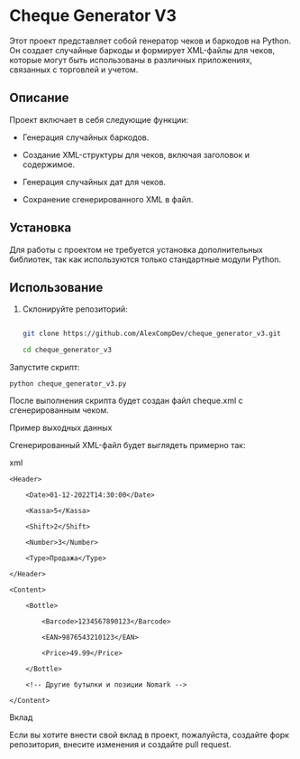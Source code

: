 # Cheque Generator V3


Этот проект представляет собой генератор чеков и баркодов на Python. Он создает случайные баркоды и формирует XML-файлы для чеков, которые могут быть использованы в различных приложениях, связанных с торговлей и учетом.


## Описание


Проект включает в себя следующие функции:


- Генерация случайных баркодов.

- Создание XML-структуры для чеков, включая заголовок и содержимое.

- Генерация случайных дат для чеков.

- Сохранение сгенерированного XML в файл.


## Установка


Для работы с проектом не требуется установка дополнительных библиотек, так как используются только стандартные модули Python.


## Использование


1. Склонируйте репозиторий:


   ```bash

   git clone https://github.com/AlexCompDev/cheque_generator_v3.git

   cd cheque_generator_v3

  Запустите скрипт:
  
    python cheque_generator_v3.py

 После выполнения скрипта будет создан файл cheque.xml с сгенерированным чеком.

Пример выходных данных

Сгенерированный XML-файл будет выглядеть примерно так:

xml

<Cheque>

    <Header>

        <Date>01-12-2022T14:30:00</Date>

        <Kassa>5</Kassa>

        <Shift>2</Shift>

        <Number>3</Number>

        <Type>Продажа</Type>

    </Header>

    <Content>

        <Bottle>

            <Barcode>1234567890123</Barcode>

            <EAN>9876543210123</EAN>

            <Price>49.99</Price>

        </Bottle>

        <!-- Другие бутылки и позиции Nomark -->

    </Content>

</Cheque>

Вклад

Если вы хотите внести свой вклад в проект, пожалуйста, создайте форк репозитория, внесите изменения и создайте pull request.
